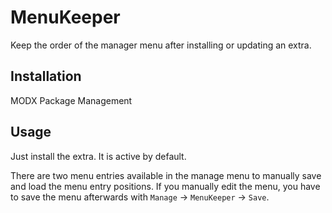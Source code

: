 # MenuKeeper

Keep the order of the manager menu after installing or updating an extra.

## Installation

MODX Package Management

## Usage

Just install the extra. It is active by default.

There are two menu entries available in the manage menu to manually save and
load the menu entry positions. If you manually edit the menu, you have to save
the menu afterwards with `Manage` -> `MenuKeeper` -> `Save`.
